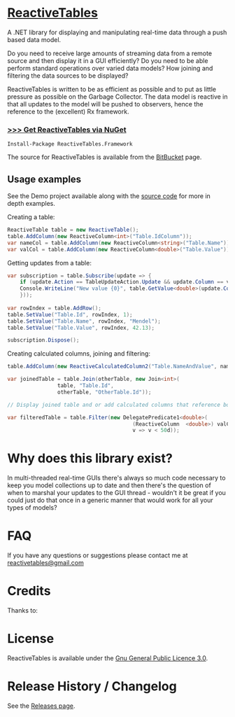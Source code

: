 [ReactiveTables](https://bitbucket.org/mendelmonteiro/reactivetables)
================================================

A .NET library for displaying and manipulating real-time data through a push based data model.

Do you need to receive large amounts of streaming data from a remote source and then display it in a GUI efficiently?  Do you need to be able perform standard operations over varied data models?  How joining and filtering the data sources to be displayed?

ReactiveTables is written to be as efficient as possible and to put as little pressure as possible on the Garbage Collector.  The data model is reactive in that all updates to the model will be pushed to observers, hence the reference to the (excellent) Rx framework.

### [>>> Get ReactiveTables via NuGet](http://nuget.org/List/Packages/ReactiveTables.Framework)

```
Install-Package ReactiveTables.Framework
```

The source for ReactiveTables is available from the [BitBucket](https://bitbucket.org/mendelmonteiro/reactivetables) page.

## Usage examples

See the Demo project available along with the [source code](https://bitbucket.org/mendelmonteiro/reactivetables/src) for more in depth examples.

Creating a table:

```csharp
ReactiveTable table = new ReactiveTable();
table.AddColumn(new ReactiveColumn<int>("Table.IdColumn"));
var nameCol = table.AddColumn(new ReactiveColumn<string>("Table.Name"));
var valCol = table.AddColumn(new ReactiveColumn<double>("Table.Value"));

```
    
Getting updates from a table:

```csharp
var subscription = table.Subscribe(update => {
    if (update.Action == TableUpdateAction.Update && update.Column == valCol) 
    Console.WriteLine("New value {0}", table.GetValue<double>(update.Column.ColumnId, update.RowIndex);
    }));
    
var rowIndex = table.AddRow();
table.SetValue("Table.Id", rowIndex, 1);
table.SetValue("Table.Name", rowIndex, "Mendel");
table.SetValue("Table.Value", rowIndex, 42.13);

subscription.Dispose();
```
Creating calculated columns, joining and filtering:

```csharp
table.AddColumn(new ReactiveCalculatedColumn2("Table.NameAndValue", nameCol, valCol, (n, v) => n + " has " + v);

var joinedTable = table.Join(otherTable, new Join<int>(
                table, "Table.Id",
                otherTable, "OtherTable.Id"));

// Display joined table and or add calculated columns that reference both tables

var filteredTable = table.Filter(new DelegatePredicate1<double>(
                                        (ReactiveColumn  <double>) valCol, 
                                        v => v < 50d));
```

# Why does this library exist?

In multi-threaded real-time GUIs there's always so much code necessary to keep you  model collections up to date and then there's the question of when to marshal your updates to the GUI thread - wouldn't it be great if you could just do that once in a generic manner that would work for all your types of models?  



# FAQ

If you have any questions or suggestions please contact me at [reactivetables@gmail.com](reactivetables@gmail.com)

# Credits

Thanks to:


# License

ReactiveTables is available under the [Gnu General Public Licence 3.0](http://www.gnu.org/licenses/).

# Release History / Changelog

See the [Releases page](https://bitbucket.org/mendelmonteiro/reactivetables/downloads).
